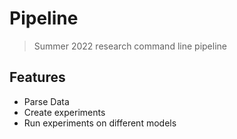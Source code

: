 # Pipeline 
> Summer 2022 research command line pipeline

## Features
- Parse Data
- Create experiments
- Run experiments on different models
